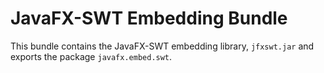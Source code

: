 JavaFX-SWT Embedding Bundle
===========================

This bundle contains the JavaFX-SWT embedding library, `jfxswt.jar` and exports the package `javafx.embed.swt`. 

